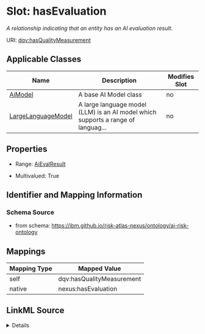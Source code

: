 

# Slot: hasEvaluation


_A relationship indicating that an entity has an AI evaluation result._





URI: [dqv:hasQualityMeasurement](https://www.w3.org/TR/vocab-dqv/hasQualityMeasurement)



<!-- no inheritance hierarchy -->





## Applicable Classes

| Name | Description | Modifies Slot |
| --- | --- | --- |
| [AiModel](AiModel.md) | A base AI Model class |  no  |
| [LargeLanguageModel](LargeLanguageModel.md) | A large language model (LLM) is an AI model which supports a range of languag... |  no  |







## Properties

* Range: [AiEvalResult](AiEvalResult.md)

* Multivalued: True





## Identifier and Mapping Information







### Schema Source


* from schema: https://ibm.github.io/risk-atlas-nexus/ontology/ai-risk-ontology




## Mappings

| Mapping Type | Mapped Value |
| ---  | ---  |
| self | dqv:hasQualityMeasurement |
| native | nexus:hasEvaluation |




## LinkML Source

<details>
```yaml
name: hasEvaluation
description: A relationship indicating that an entity has an AI evaluation result.
from_schema: https://ibm.github.io/risk-atlas-nexus/ontology/ai-risk-ontology
rank: 1000
slot_uri: dqv:hasQualityMeasurement
alias: hasEvaluation
domain_of:
- AiModel
range: AiEvalResult
multivalued: true
inlined: true
inlined_as_list: true

```
</details>